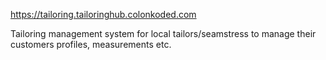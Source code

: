 https://tailoring.tailoringhub.colonkoded.com

Tailoring management system for local tailors/seamstress to manage their customers profiles, measurements etc.
